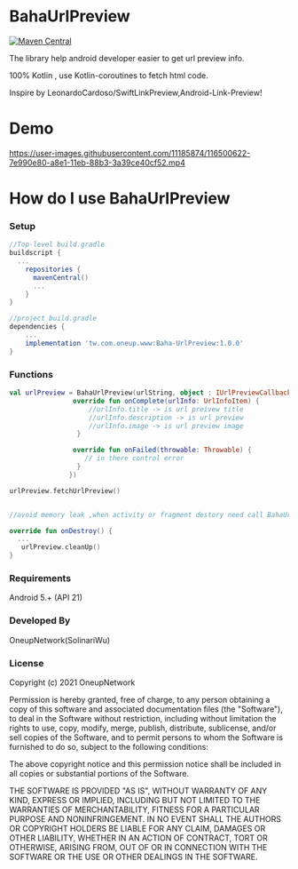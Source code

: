 # BahaUrlPreview
[![Maven Central](https://maven-badges.herokuapp.com/maven-central/tw.com.oneup.www/Baha-UrlPreview/badge.svg)](https://search.maven.org/artifact/tw.com.oneup.www/Baha-UrlPreview)

The library help android developer easier to get url preview info.

100% Kotlin , use Kotlin-coroutines to fetch html code.

Inspire by LeonardoCardoso/SwiftLinkPreview,Android-Link-Preview!

# Demo

https://user-images.githubusercontent.com/11185874/116500622-7e990e80-a8e1-11eb-88b3-3a39ce40cf52.mp4

# How do I use BahaUrlPreview

### Setup
```groovy
//Top-level build.gradle
buildscript {
  ...
    repositories {
      mavenCentral()
      ...
    }
}

//project build.gradle
dependencies {
    ...
    implementation 'tw.com.oneup.www:Baha-UrlPreview:1.0.0'
}
```

### Functions
```Kotlin
val urlPreview = BahaUrlPreview(urlString, object : IUrlPreviewCallback {
                override fun onComplete(urlInfo: UrlInfoItem) {
                    //urlInfo.title -> is url preivew title
                    //urlInfo.description -> is url preview 
                    //urlInfo.image -> is url preview image
                 }

                override fun onFailed(throwable: Throwable) {
                   // in there control error
                 }
               })

urlPreview.fetchUrlPreview()


//avoid memory leak ,when activity or fragment destory need call BahaUrlPreview.cleanUp()

override fun onDestroy() {
  ...
   urlPreview.cleanUp()
}
```

### Requirements
Android 5.+ (API 21)

### Developed By
OneupNetwork(SolinariWu) 

### License
Copyright (c) 2021 OneupNetwork

Permission is hereby granted, free of charge, to any person obtaining a copy
of this software and associated documentation files (the "Software"), to deal
in the Software without restriction, including without limitation the rights
to use, copy, modify, merge, publish, distribute, sublicense, and/or sell
copies of the Software, and to permit persons to whom the Software is
furnished to do so, subject to the following conditions:

The above copyright notice and this permission notice shall be included in all
copies or substantial portions of the Software.

THE SOFTWARE IS PROVIDED "AS IS", WITHOUT WARRANTY OF ANY KIND, EXPRESS OR
IMPLIED, INCLUDING BUT NOT LIMITED TO THE WARRANTIES OF MERCHANTABILITY,
FITNESS FOR A PARTICULAR PURPOSE AND NONINFRINGEMENT. IN NO EVENT SHALL THE
AUTHORS OR COPYRIGHT HOLDERS BE LIABLE FOR ANY CLAIM, DAMAGES OR OTHER
LIABILITY, WHETHER IN AN ACTION OF CONTRACT, TORT OR OTHERWISE, ARISING FROM,
OUT OF OR IN CONNECTION WITH THE SOFTWARE OR THE USE OR OTHER DEALINGS IN THE
SOFTWARE.
